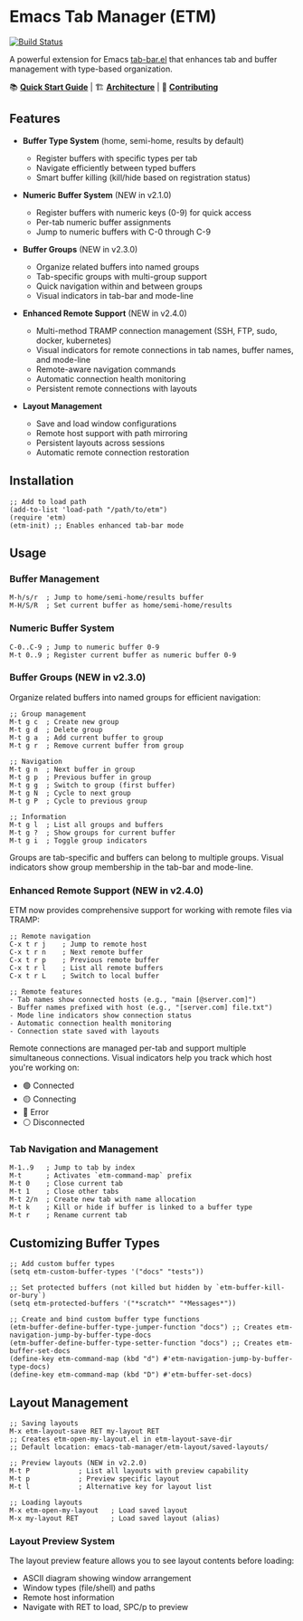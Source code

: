 <!-- ---
!-- Timestamp: 2025-05-09 23:56:58
!-- Author: ywatanabe
!-- File: /home/ywatanabe/.emacs.d/lisp/emacs-tab-manager/README.md
!-- --- -->

# Emacs Tab Manager (ETM)

[![Build Status](https://github.com/ywatanabe1989/emacs-tab-manager/workflows/run_tests/badge.svg)](https://github.com/ywatanabe1989/emacs-tab-manager/actions)

A powerful extension for Emacs [tab-bar.el](https://github.com/emacs-mirror/emacs/blob/master/lisp/tab-bar.el) that enhances tab and buffer management with type-based organization.

📚 **[Quick Start Guide](docs/QUICK-START.md)** | 🏗️ **[Architecture](ARCHITECTURE.md)** | 🤝 **[Contributing](CONTRIBUTING.md)**

## Features

- **Buffer Type System** (home, semi-home, results by default)
  - Register buffers with specific types per tab
  - Navigate efficiently between typed buffers
  - Smart buffer killing (kill/hide based on registration status)

- **Numeric Buffer System** (NEW in v2.1.0)
  - Register buffers with numeric keys (0-9) for quick access
  - Per-tab numeric buffer assignments
  - Jump to numeric buffers with C-0 through C-9

- **Buffer Groups** (NEW in v2.3.0)
  - Organize related buffers into named groups
  - Tab-specific groups with multi-group support
  - Quick navigation within and between groups
  - Visual indicators in tab-bar and mode-line

- **Enhanced Remote Support** (NEW in v2.4.0)
  - Multi-method TRAMP connection management (SSH, FTP, sudo, docker, kubernetes)
  - Visual indicators for remote connections in tab names, buffer names, and mode-line
  - Remote-aware navigation commands
  - Automatic connection health monitoring
  - Persistent remote connections with layouts

- **Layout Management**
  - Save and load window configurations
  - Remote host support with path mirroring
  - Persistent layouts across sessions
  - Automatic remote connection restoration

## Installation

```elisp
;; Add to load path
(add-to-list 'load-path "/path/to/etm")
(require 'etm)
(etm-init) ;; Enables enhanced tab-bar mode
```

## Usage

### Buffer Management

```elisp
M-h/s/r  ; Jump to home/semi-home/results buffer
M-H/S/R  ; Set current buffer as home/semi-home/results
```

### Numeric Buffer System

```elisp
C-0..C-9 ; Jump to numeric buffer 0-9
M-t 0..9 ; Register current buffer as numeric buffer 0-9
```

### Buffer Groups (NEW in v2.3.0)

Organize related buffers into named groups for efficient navigation:

```elisp
;; Group management
M-t g c  ; Create new group
M-t g d  ; Delete group
M-t g a  ; Add current buffer to group
M-t g r  ; Remove current buffer from group

;; Navigation
M-t g n  ; Next buffer in group
M-t g p  ; Previous buffer in group
M-t g g  ; Switch to group (first buffer)
M-t g N  ; Cycle to next group
M-t g P  ; Cycle to previous group

;; Information
M-t g l  ; List all groups and buffers
M-t g ?  ; Show groups for current buffer
M-t g i  ; Toggle group indicators
```

Groups are tab-specific and buffers can belong to multiple groups. Visual indicators show group membership in the tab-bar and mode-line.

### Enhanced Remote Support (NEW in v2.4.0)

ETM now provides comprehensive support for working with remote files via TRAMP:

```elisp
;; Remote navigation
C-x t r j    ; Jump to remote host
C-x t r n    ; Next remote buffer
C-x t r p    ; Previous remote buffer
C-x t r l    ; List all remote buffers
C-x t r L    ; Switch to local buffer

;; Remote features
- Tab names show connected hosts (e.g., "main [@server.com]")
- Buffer names prefixed with host (e.g., "[server.com] file.txt")
- Mode line indicators show connection status
- Automatic connection health monitoring
- Connection state saved with layouts
```

Remote connections are managed per-tab and support multiple simultaneous connections. Visual indicators help you track which host you're working on:
- 🟢 Connected
- 🟡 Connecting
- 🔴 Error
- ⚪ Disconnected

### Tab Navigation and Management

```elisp
M-1..9   ; Jump to tab by index
M-t      ; Activates `etm-command-map` prefix
M-t 0    ; Close current tab
M-t 1    ; Close other tabs
M-t 2/n  ; Create new tab with name allocation
M-t k    ; Kill or hide if buffer is linked to a buffer type
M-t r    ; Rename current tab
```

## Customizing Buffer Types

```elisp
;; Add custom buffer types
(setq etm-custom-buffer-types '("docs" "tests"))

;; Set protected buffers (not killed but hidden by `etm-buffer-kill-or-bury`)
(setq etm-protected-buffers '("*scratch*" "*Messages*"))

;; Create and bind custom buffer type functions
(etm-buffer-define-buffer-type-jumper-function "docs") ;; Creates etm-navigation-jump-by-buffer-type-docs
(etm-buffer-define-buffer-type-setter-function "docs") ;; Creates etm-buffer-set-docs
(define-key etm-command-map (kbd "d") #'etm-navigation-jump-by-buffer-type-docs)
(define-key etm-command-map (kbd "D") #'etm-buffer-set-docs)
```

## Layout Management

```elisp
;; Saving layouts
M-x etm-layout-save RET my-layout RET
;; Creates etm-open-my-layout.el in etm-layout-save-dir
;; Default location: emacs-tab-manager/etm-layout/saved-layouts/

;; Preview layouts (NEW in v2.2.0)
M-t P            ; List all layouts with preview capability
M-t p            ; Preview specific layout
M-t l            ; Alternative key for layout list

;; Loading layouts
M-x etm-open-my-layout   ; Load saved layout
M-x my-layout RET        ; Load saved layout (alias)
```

### Layout Preview System
The layout preview feature allows you to see layout contents before loading:
- ASCII diagram showing window arrangement
- Window types (file/shell) and paths
- Remote host information
- Navigate with RET to load, SPC/p to preview

<!-- EOF -->